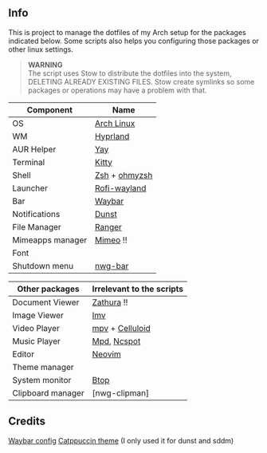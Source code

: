 ## Info
This is project to manage the dotfiles of my Arch setup for the packages indicated below.
Some scripts also helps you configuring those packages or other linux settings.

> **WARNING**  
> The script uses Stow to distribute the dotfiles into the system, DELETING ALREADY EXISTING FILES.
> Stow create symlinks so some packages or operations may have a problem with that.

Component        | Name
-----------------|------
OS               | [Arch Linux](https://archlinux.org)
WM               | [Hyprland](https://github.com/hyprwm/Hyprland)
AUR Helper       | [Yay](https://github.com/Jguer/yay)
Terminal         | [Kitty](https://github.com/kovidgoyal/kitty)
Shell            | [Zsh](https://www.zsh.org/) + [ohmyzsh](https://github.com/ohmyzsh/ohmyzsh)
Launcher         | [Rofi-wayland](https://github.com/in0ni/rofi-wayland)
Bar              | [Waybar](https://github.com/Alexays/Waybar)
Notifications    | [Dunst](https://github.com/dunst-project/dunst)
File Manager     | [Ranger](https://github.com/ranger/ranger)
Mimeapps manager | [Mimeo](https://xyne.archlinux.ca/projects/mimeo/) !!
Font             | 
Shutdown menu    | [nwg-bar]()
 

Other packages   | Irrelevant to the scripts
-----------------|----------------------
Document Viewer  | [Zathura](https://github.com/pwmt/zathura) !!
Image Viewer     | [Imv](https://github.com/eXeC64/imv)
Video Player     | [mpv](https://mpv.io/) + [Celluloid](https://github.com/celluloid-player/celluloid)
Music Player     | [Mpd](https://www.musicpd.org/), [Ncspot](https://github.com/hrkfdn/ncspot)
Editor           | [Neovim](https://neovim.io/)
Theme manager    | 
System monitor   | [Btop](https://github.com/aristocratos/btop)
Clipboard manager| [nwg-clipman]

## Credits
[Waybar config](https://github.com/faizan-20/.dotfiles/)
[Catppuccin theme](https://github.com/catppuccin/catppuccin) (I only used it for dunst and sddm)